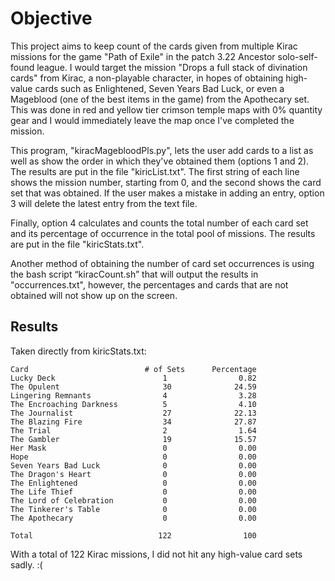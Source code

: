 # Objective
This project aims to keep count of the cards given from multiple Kirac missions for the game "Path of Exile" in the patch 3.22 Ancestor solo-self-found league. I would target the mission "Drops a full stack of divination cards" from Kirac, a non-playable character, in hopes of obtaining high-value cards such as Enlightened, Seven Years Bad Luck, or even a Mageblood (one of the best items in the game) from the Apothecary set. This was done in red and yellow tier crimson temple maps with 0% quantity gear and I would immediately leave the map once I've completed the mission.

This program, "kiracMagebloodPls.py", lets the user add cards to a list as well as show the order in which they've obtained them (options 1 and 2). The results are put in the file "kiricList.txt". The first string of each line shows the mission number, starting from 0, and the second shows the card set that was obtained. If the user makes a mistake in adding an entry, option 3 will delete the latest entry from the text file.

Finally, option 4 calculates and counts the total number of each card set and its percentage of occurrence in the total pool of missions. The results are put in the file "kiricStats.txt".

Another method of obtaining the number of card set occurrences is using the bash script “kiracCount.sh” that will output the results in "occurrences.txt", however, the percentages and cards that are not obtained will not show up on the screen. 

## Results
Taken directly from kiricStats.txt:
```
Card                          # of Sets      Percentage
Lucky Deck                        1                0.82
The Opulent                       30              24.59
Lingering Remnants                4                3.28
The Encroaching Darkness          5                4.10
The Journalist                    27              22.13
The Blazing Fire                  34              27.87
The Trial                         2                1.64
The Gambler                       19              15.57
Her Mask                          0                0.00
Hope                              0                0.00
Seven Years Bad Luck              0                0.00
The Dragon's Heart                0                0.00
The Enlightened                   0                0.00
The Life Thief                    0                0.00
The Lord of Celebration           0                0.00
The Tinkerer's Table              0                0.00
The Apothecary                    0                0.00

Total                            122                100
```
With a total of 122 Kirac missions, I did not hit any high-value card sets sadly. :( 